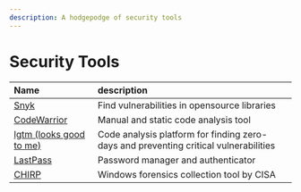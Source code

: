 ```yaml
---
description: A hodgepodge of security tools
---
```


# Security Tools

| Name | description |
| :--- | :--- |
| [Snyk](https://snyk.io/) | Find vulnerabilities in opensource libraries  |
| [CodeWarrior](https://github.com/CoolerVoid/codewarrior) | Manual and static code analysis tool |
| [lgtm \(looks good to me\)](https://lgtm.com/) | Code analysis platform for finding zero-days and preventing critical vulnerabilities |
| [LastPass](https://www.lastpass.com/) | Password manager and authenticator |
| [CHIRP](https://github.com/cisagov/CHIRP) | Windows forensics collection tool by CISA |

